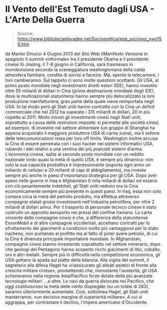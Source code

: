 # Il Vento dell'Est Temuto dagli USA - L'Arte Della Guerra

> Source: https://www.bibliotecapleyades.net/Sociopolitica/esp_sociopol_nwo156.htm

da Manlio Dinucci
4 Giugno 2013
del Sito Web
IlManifesto
Versione in spagnolo
Il summit «informale» tra il presidente Obama e il presidente cinese
Xi
Jinping, il 7-8 giugno in California, sarà trasmesso in mondovisione secondo
la sceneggiatura washingtoniana della calda atmosfera familiare, condita di
sorrisi e facezie.
Ma, spente le telecamere, i toni cambieranno.
Sul tappeto ci sono molte questioni scottanti. Gli
USA, al primo posto
mondiale negli investimenti diretti esteri (IDE), hanno investito oltre 55
miliardi di dollari in Cina (prima destinazione mondiale degli IDE), dove le
multinazionali statunitensi hanno sempre più delocalizzato la loro
produzione manifatturiera, gran parte della quale viene reimportata negli
USA.
In tal modo però gli Stati uniti hanno contratto
con la Cina un deficit commerciale che nel 2012 ha superato i 315 miliardi
di dollari, 20 in più rispetto al 2011.
Molto minori gli investimenti cinesi negli Stati
uniti, soprattutto a causa delle restrizioni imposte: si permette alle
società cinesi, ad esempio, di investire nel settore alimentare (un gruppo
di Shanghai ha appena acquistato il maggiore produttore USA di carne suina),
ma il settore delle telecomunicazioni resta per loro off limits.
Washington inoltre accusa la Cina di essere
penetrata con i suoi hacker nei sistemi informatici USA, rubando i dati
relativi a una ventina dei più avanzati sistemi d'arma.
L'economia cinese, salita al secondo posto
mondiale con un reddito nazionale lordo quasi la metà di quello USA, è
sempre più dinamica: non solo la sua capacità produttiva è impressionante (esporta
ogni anno un miliardo di cellulari e 20 miliardi di capi di abbigliamento),
ma investe sempre più anche in paesi d'importanza strategica per gli USA.
Dopo aver speso nelle guerre in Iraq e
Afghanistan 6 mila miliardi di dollari ed essersi con ciò pesantemente
indebitati, gli Stati uniti vedono ora la Cina economicamente sempre più
presente in questi paesi.
In Iraq, essa non solo compra circa la metà del petrolio prodotto, ma
effettua attraverso compagnie statali grossi investimenti nell'industria
petrolifera, per oltre 2 miliardi di dollari annui.
Per il trasporto di personale tecnico cinese è
stato costruito un apposito aeroporto nei pressi del confine iraniano.
La carta vincente delle compagnie cinesi è che,
a differenza della statunitense ExxonMobil e di altre compagnie occidentali,
accettano contratti per lo sfruttamento dei giacimenti a condizioni molto
più vantaggiose per lo stato iracheno, non puntando al profitto ma al fatto
di poter avere petrolio, di cui la Cina è divenuta principale importatore
mondiale.
In Afghanistan, compagnie cinesi stanno
investendo soprattutto nel settore minerario, dopo che geologi del Pentagono
hanno scoperto ricchi giacimenti di litio, cobalto, oro e altri metalli.
Sempre più in difficoltà nella competizione economica, gli
USA gettano la
spada sul piatto della bilancia.
Alla vigilia del summit, il segretario alla difesa Hagel ha «riassicurato
gli alleati asiatici di fronte alla crescita militare cinese», promettendo
che, nonostante l'austerità, gli USA schiereranno nella regione Asia/Pacifico
forze dotate delle più avanzate tecnologie militari:
...e altre.
Le navi da guerra dislocate nel Pacifico, che
oggi costituiscono la metà delle cento dispiegate (su un totale di 283),
saranno ulteriormente aumentate.
Così, sottolinea Hagel, gli Stati uniti
manterranno,
«un decisivo margine di superiorità militare».
A cui si aggrappa, per contrastare il
declino,
l'impero americano d'Occidente.
